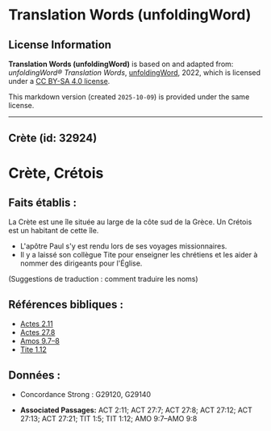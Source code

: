 # Translation Words (unfoldingWord)

## License Information

**Translation Words (unfoldingWord)** is based on and adapted from: _unfoldingWord® Translation Words_, [unfoldingWord](https://unfoldingword.org/utw), 2022, which is licensed under a [CC BY-SA 4.0 license](https://creativecommons.org/licenses/by-sa/4.0/legalcode.en).

This markdown version (created `2025-10-09`) is provided under the same license.



--------------------------------

## Crète (id: 32924)

Crète, Crétois
==============

Faits établis :
---------------

La Crète est une île située au large de la côte sud de la Grèce. Un Crétois est un habitant de cette île.

* L'apôtre Paul s'y est rendu lors de ses voyages missionnaires.
* Il y a laissé son collègue Tite pour enseigner les chrétiens et les aider à nommer des dirigeants pour l'Église.

(Suggestions de traduction : comment traduire les noms)

Références bibliques :
----------------------

* [Actes 2\.11](https://ref.ly/Acts2:11)
* [Actes 27\.8](https://ref.ly/Acts27:8)
* [Amos 9\.7–8](https://ref.ly/Amos9:7-Amos9:8)
* [Tite 1\.12](https://ref.ly/Titus1:12)

Données :
---------

* Concordance Strong : G29120, G29140

* **Associated Passages:** ACT 2:11; ACT 27:7; ACT 27:8; ACT 27:12; ACT 27:13; ACT 27:21; TIT 1:5; TIT 1:12; AMO 9:7–AMO 9:8

